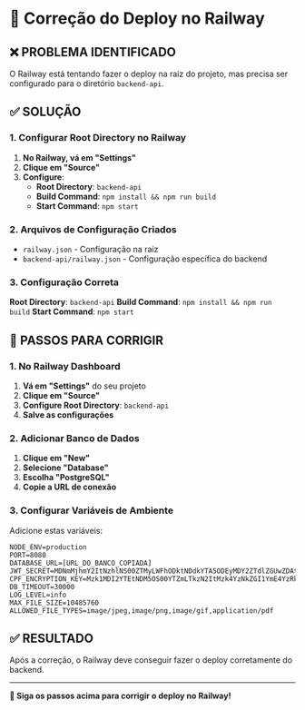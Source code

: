 # 🔧 Correção do Deploy no Railway

## ❌ **PROBLEMA IDENTIFICADO**

O Railway está tentando fazer o deploy na raiz do projeto, mas precisa ser configurado para o diretório `backend-api`.

## ✅ **SOLUÇÃO**

### **1. Configurar Root Directory no Railway**

1. **No Railway, vá em "Settings"**
2. **Clique em "Source"**
3. **Configure**:
   - **Root Directory**: `backend-api`
   - **Build Command**: `npm install && npm run build`
   - **Start Command**: `npm start`

### **2. Arquivos de Configuração Criados**

- `railway.json` - Configuração na raiz
- `backend-api/railway.json` - Configuração específica do backend

### **3. Configuração Correta**

**Root Directory**: `backend-api`
**Build Command**: `npm install && npm run build`
**Start Command**: `npm start`

## 🚀 **PASSOS PARA CORRIGIR**

### **1. No Railway Dashboard**
1. **Vá em "Settings"** do seu projeto
2. **Clique em "Source"**
3. **Configure Root Directory**: `backend-api`
4. **Salve as configurações**

### **2. Adicionar Banco de Dados**
1. **Clique em "New"**
2. **Selecione "Database"**
3. **Escolha "PostgreSQL"**
4. **Copie a URL de conexão**

### **3. Configurar Variáveis de Ambiente**
Adicione estas variáveis:
```
NODE_ENV=production
PORT=8080
DATABASE_URL=[URL_DO_BANCO_COPIADA]
JWT_SECRET=MDNmMjhmY2ItNzhlNS00ZTMyLWFhODktNDdkYTA5ODEyMDY2ZTdlZGUwZDAtOGEyZi00MjI4LWEyNmQtZmMxOWM3MGNmNTEw
CPF_ENCRYPTION_KEY=Mzk1MDI2YTEtNDM5OS00YTZmLTkzN2ItMzk4YzNkZGI1YmE4YzRkZGU2ZDUtZThmYy00MmExLWEyNDYtYzkyMTExZWEyM2E1
DB_TIMEOUT=30000
LOG_LEVEL=info
MAX_FILE_SIZE=10485760
ALLOWED_FILE_TYPES=image/jpeg,image/png,image/gif,application/pdf
```

## ✅ **RESULTADO**

Após a correção, o Railway deve conseguir fazer o deploy corretamente do backend.

---

**🎯 Siga os passos acima para corrigir o deploy no Railway!**
